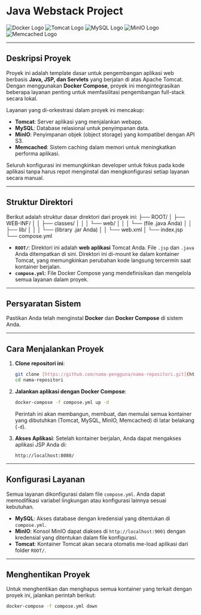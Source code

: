 # Java Webstack Project

![Docker Logo](https://img.shields.io/badge/docker-%230db7ed.svg?style=for-the-badge&logo=docker&logoColor=white)
![Tomcat Logo](https://img.shields.io/badge/tomcat-%23F8DC75.svg?style=for-the-badge&logo=apache-tomcat&logoColor=black)
![MySQL Logo](https://img.shields.io/badge/mysql-%2300f.svg?style=for-the-badge&logo=mysql&logoColor=white)
![MinIO Logo](https://img.shields.io/badge/minio-%23ff504c.svg?style=for-the-badge&logo=minio&logoColor=white)
![Memcached Logo](https://img.shields.io/badge/memcached-%23000.svg?style=for-the-badge&logo=memcached&logoColor=white)

---

## Deskripsi Proyek

Proyek ini adalah template dasar untuk pengembangan aplikasi web berbasis **Java, JSP, dan Servlets** yang berjalan di atas Apache Tomcat. Dengan menggunakan **Docker Compose**, proyek ini mengintegrasikan beberapa layanan penting untuk memfasilitasi pengembangan full-stack secara lokal.

Layanan yang di-orkestrasi dalam proyek ini mencakup:
* **Tomcat**: Server aplikasi yang menjalankan webapp.
* **MySQL**: Database relasional untuk penyimpanan data.
* **MinIO**: Penyimpanan objek (object storage) yang kompatibel dengan API S3.
* **Memcached**: Sistem caching dalam memori untuk meningkatkan performa aplikasi.

Seluruh konfigurasi ini memungkinkan developer untuk fokus pada kode aplikasi tanpa harus repot menginstal dan mengkonfigurasi setiap layanan secara manual.

---

## Struktur Direktori

Berikut adalah struktur dasar direktori dari proyek ini:
├── ROOT/
│   ├── WEB-INF/
│   │   ├── classes/
│   │   │   └── web/
│   │   │       └── (file .java Anda)
│   │   ├── lib/
│   │   │   └── (library .jar Anda)
│   │   └── web.xml
│   └── index.jsp
└── compose.yml

* **`ROOT/`**: Direktori ini adalah **web aplikasi** Tomcat Anda. File `.jsp` dan `.java` Anda ditempatkan di sini. Direktori ini di-mount ke dalam kontainer Tomcat, yang memungkinkan perubahan kode langsung tercermin saat kontainer berjalan.
* **`compose.yml`**: File Docker Compose yang mendefinisikan dan mengelola semua layanan dalam proyek.

---

## Persyaratan Sistem

Pastikan Anda telah menginstal **Docker** dan **Docker Compose** di sistem Anda.

---

## Cara Menjalankan Proyek

1.  **Clone repositori ini**:
    ```bash
    git clone [https://github.com/nama-pengguna/nama-repositori.git](https://github.com/nama-pengguna/nama-repositori.git)
    cd nama-repositori
    ```

2.  **Jalankan aplikasi dengan Docker Compose**:
    ```bash
    docker-compose -f compose.yml up -d
    ```
    Perintah ini akan membangun, membuat, dan memulai semua kontainer yang dibutuhkan (Tomcat, MySQL, MinIO, Memcached) di latar belakang (`-d`).

3.  **Akses Aplikasi**:
    Setelah kontainer berjalan, Anda dapat mengakses aplikasi JSP Anda di:
    ```
    http://localhost:8080/
    ```

---

## Konfigurasi Layanan

Semua layanan dikonfigurasi dalam file `compose.yml`. Anda dapat memodifikasi variabel lingkungan atau konfigurasi lainnya sesuai kebutuhan.

* **MySQL**: Akses database dengan kredensial yang ditentukan di `compose.yml`.
* **MinIO**: Konsol MinIO dapat diakses di `http://localhost:9001` dengan kredensial yang ditentukan dalam file konfigurasi.
* **Tomcat**: Kontainer Tomcat akan secara otomatis me-load aplikasi dari folder `ROOT/`.

---

## Menghentikan Proyek

Untuk menghentikan dan menghapus semua kontainer yang terkait dengan proyek ini, jalankan perintah berikut:

```bash
docker-compose -f compose.yml down